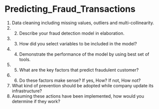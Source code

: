 # Predicting_Fraud_Transactions
1. Data cleaning including missing values, outliers and multi-collinearity. 
2. 2. Describe your fraud detection model in elaboration. 
3. 3. How did you select variables to be included in the model?
4. 4. Demonstrate the performance of the model by using best set of tools.
5. 5. What are the key factors that predict fraudulent customer?
6. 6. Do these factors make sense? If yes, How? If not, How not?
7. What kind of prevention should be adopted while company update its infrastructure?
8. Assuming these actions have been implemented, how would you determine if they work?
